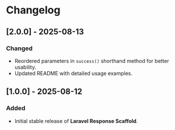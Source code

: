 # Changelog

## [2.0.0] - 2025-08-13
### Changed
- Reordered parameters in `success()` shorthand method for better usability.
- Updated README with detailed usage examples.

## [1.0.0] - 2025-08-12
### Added
- Initial stable release of **Laravel Response Scaffold**.